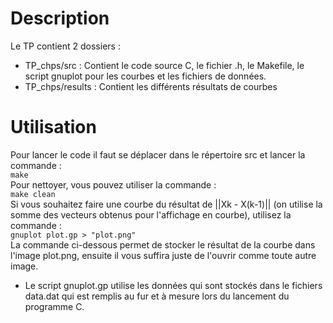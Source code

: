 # Description
Le TP contient 2 dossiers : <br/>
 - TP_chps/src : 
   Contient le code source C, le fichier .h, le Makefile, le script gnuplot pour les courbes et les fichiers de données.
 - TP_chps/results :
   Contient les différents résultats de courbes
   
# Utilisation
Pour lancer le code il faut se déplacer dans le répertoire src et lancer la commande :<br/>
	```make```<br/>
Pour nettoyer, vous pouvez utiliser la commande :<br/>
	```make clean```<br/>
Si vous souhaitez faire une courbe du résultat de ||Xk - X(k-1)|| (on utilise la somme des vecteurs obtenus pour l'affichage en courbe), utilisez la commande :<br/>
	```gnuplot plot.gp > "plot.png" ```<br/>
La commande ci-dessous permet de stocker le résultat de la courbe dans l'image plot.png, ensuite il vous suffira juste de l'ouvrir comme toute autre image.<br/>

 - Le script gnuplot.gp utilise les données qui sont stockés dans le fichiers data.dat qui est remplis au fur et à mesure lors du lancement du programme C.<br/>
